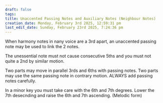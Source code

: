 ```yaml
---
draft: false
tags:
title: Unaccented Passing Notes and Auxiliary Notes (Neighbour Notes)
creation_date: Monday, February 3rd 2025, 12:59:31 pm
last_edit_date: Sunday, February 23rd 2025, 7:24:36 pm
---
```


When harmony notes in nany voice are a 3rd apart, an unaccented passing note may be used to link the 2 notes.

The unessential note must not cause consecutive 5ths and you must not quite a 2nd by similar motion.

Two parts may move in parallel 3rds and 6ths with passing notes. Two parts may use the same passing note in contrary motion. ALWAYS add passing notes carefully.

In a minor key you must take care with the 6th and 7th degrees. Lower the 7th desecnding and raise the 6th and 7th ascending. (Melodic form)
